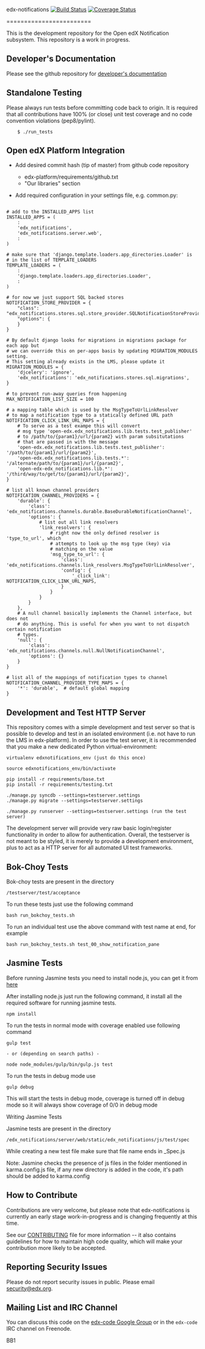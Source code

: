 edx-notifications [![Build Status](https://travis-ci.com/edx/edx-notifications.svg?branch=master)](https://travis-ci.com/edx/edx-notifications) [![Coverage Status](https://img.shields.io/coveralls/edx/edx-notifications.svg)](https://coveralls.io/r/edx/edx-notifications?branch=master)

========================

This is the development repository for the Open edX Notification subsystem. This repository is a work in progress.



Developer's Documentation
-------------

Please see the github repository for [developer's documentation](https://github.com/edx/edx-notifications/wiki)


Standalone Testing
------------------

Please always run tests before committing code back to origin. It is required that all contributions have 100% (or close)
unit test coverage and no code convention violations (pep8/pylint).

        $ ./run_tests


Open edX Platform Integration
-----------------------------
* Add desired commit hash (tip of master) from github code repository
    * edx-platform/requirements/github.txt
    * "Our libraries" section

* Add required configuration in your settings file, e.g. common.py:

```

# add to the INSTALLED_APPS list
INSTALLED_APPS = (
    :
    'edx_notifications',
    'edx_notifications.server.web',
    :
)

# make sure that 'django.template.loaders.app_directories.Loader' is
# in the list of TEMPLATE_LOADERS
TEMPLATE_LOADERS = (
    :
    'django.template.loaders.app_directories.Loader',
    :
)

# for now we just support SQL backed stores
NOTIFICATION_STORE_PROVIDER = {
    "class": "edx_notifications.stores.sql.store_provider.SQLNotificationStoreProvider",
    "options": {
    }
}

# By default django looks for migrations in migrations package for each app but
# we can override this on per-apps basis by updating MIGRATION_MODULES setting.
# This setting already exists in the LMS, please update it
MIGRATION_MODULES = {
    'djcelery': 'ignore',
    'edx_notifications': 'edx_notifications.stores.sql.migrations',
}

# to prevent run-away queries from happening
MAX_NOTIFICATION_LIST_SIZE = 100

# a mapping table which is used by the MsgTypeToUrlLinkResolver
# to map a notification type to a statically defined URL path
NOTIFICATION_CLICK_LINK_URL_MAPS = {
    # To serve as a test exampe this will convert
    # msg type 'open-edx.edx_notifications.lib.tests.test_publisher'
    # to /path/to/{param1}/url/{param2} with param subsitutations
    # that are passed in with the message
    'open-edx.edx_notifications.lib.tests.test_publisher': '/path/to/{param1}/url/{param2}',
    'open-edx.edx_notifications.lib.tests.*': '/alternate/path/to/{param1}/url/{param2}',
    'open-edx-edx_notifications.lib.*': '/third/way/to/get/to/{param1}/url/{param2}',
}

# list all known channel providers
NOTIFICATION_CHANNEL_PROVIDERS = {
    'durable': {
        'class': 'edx_notifications.channels.durable.BaseDurableNotificationChannel',
        'options': {
            # list out all link resolvers
            'link_resolvers': {
                # right now the only defined resolver is 'type_to_url', which
                # attempts to look up the msg type (key) via
                # matching on the value
                'msg_type_to_url': {
                    'class': 'edx_notifications.channels.link_resolvers.MsgTypeToUrlLinkResolver',
                    'config': {
                        '_click_link': NOTIFICATION_CLICK_LINK_URL_MAPS,
                    }
                }
            }
        }
    },
    # A null channel basically implements the Channel interface, but does not
    # do anything. This is useful for when you want to not dispatch certain notification
    # types.
    'null': {
        'class': 'edx_notifications.channels.null.NullNotificationChannel',
        'options': {}
    }
}

# list all of the mappings of notification types to channel
NOTIFICATION_CHANNEL_PROVIDER_TYPE_MAPS = {
    '*': 'durable',  # default global mapping
}
```


Development and Test HTTP Server
--------------------------------

This repository comes with a simple development and test server so that is possible to develop
and test in an isolated environment (i.e. not have to run the LMS in edx-platform). In order to
use the test server, it is recommended that you make a new dedicated Python virtual-environment:

```
virtualenv edxnotifications_env (just do this once)

source edxnotifications_env/bin/activate

pip install -r requirements/base.txt
pip install -r requirements/testing.txt

./manage.py syncdb --settings=testserver.settings
./manage.py migrate --settings=testserver.settings

./manage.py runserver --settings=testserver.settings (run the test server)
```

The development server will provide very raw basic login/register functionality in order to
allow for authentication. Overall, the testserver is not meant to be styled, it is merely
to provide a development environment, plus to act as a HTTP server for all automated UI
test frameworks.


Bok-Choy Tests
--------------

Bok-choy tests are present in the directory

```
/testserver/test/acceptance
```

To run these tests just use the following command

```
bash run_bokchoy_tests.sh
```

To run an individual test use the above command with test name at end, for example

```
bash run_bokchoy_tests.sh test_00_show_notification_pane
```

Jasmine Tests
--------------


Before running Jasmine tests you need to install node.js, you can get it from
[here ](http://nodejs.org "get Node.JS from here")

After installing node.js just run the following command, it install all the required software for running jasmine tests.

```
npm install
```

To run the tests in normal mode with coverage enabled use following command

```
gulp test

- or (depending on search paths) -

node node_modules/gulp/bin/gulp.js test
```

To run the tests in debug mode use

```
gulp debug
```

This will start the tests in debug mode, coverage is turned off in debug mode so it will always show coverage of 0/0 in
debug mode


Writing Jasmine Tests

Jasmine tests are present in the directory

```
/edx_notifications/server/web/static/edx_notifications/js/test/spec
```

While creating a new test file make sure that file name ends in _Spec.js

Note: Jasmine checks the presence of js files in the folder mentioned in karma.config.js file, if any new directory
is added in the code, it's path should be added to karma.config


How to Contribute
-----------------
Contributions are very welcome, but please note that edx-notifications is currently an
early stage work-in-progress and is changing frequently at this time.

See our
[CONTRIBUTING](https://github.com/edx/edx-platform/blob/master/CONTRIBUTING.rst)
file for more information -- it also contains guidelines for how to maintain
high code quality, which will make your contribution more likely to be accepted.


Reporting Security Issues
-------------------------
Please do not report security issues in public. Please email security@edx.org.


Mailing List and IRC Channel
----------------------------
You can discuss this code on the [edx-code Google Group](https://groups.google.com/forum/#!forum/edx-code) or in the
`edx-code` IRC channel on Freenode.



BB1